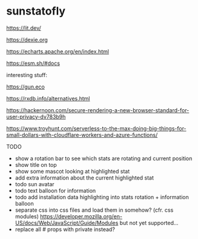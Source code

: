 # sunstatofly

<https://lit.dev/>

<https://dexie.org>

<https://echarts.apache.org/en/index.html>

<https://esm.sh/#docs>

interesting stuff:

<https://gun.eco>

<https://rxdb.info/alternatives.html>

<https://hackernoon.com/secure-rendering-a-new-browser-standard-for-user-privacy-dv783b9h>

<https://www.troyhunt.com/serverless-to-the-max-doing-big-things-for-small-dollars-with-cloudflare-workers-and-azure-functions/>

TODO

- show a rotation bar to see which stats are rotating and current position
- show title on top
- show some mascot looking at highlighted stat
- add extra information about the current highlighted stat
- todo sun avatar
- todo text balloon for information
- todo add installation data highlighting into stats rotation + information balloon
- separate css into css files and load them in somehow? (cfr. css modules) https://developer.mozilla.org/en-US/docs/Web/JavaScript/Guide/Modules but not yet supported...
- replace all # props with private instead?
